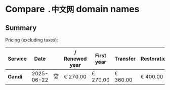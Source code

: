 # Compare `.中文网` domain names

## Summary

Pricing (excluding taxes):

| Service | Date |  | / Renewed year | First year | Transfer | Restoration |
|--|--|--|--|--|--|--|
| **Gandi** | 2025-06-22 | 🏆 | € 270.00 | € 270.00 | € 360.00 | € 400.00 |
